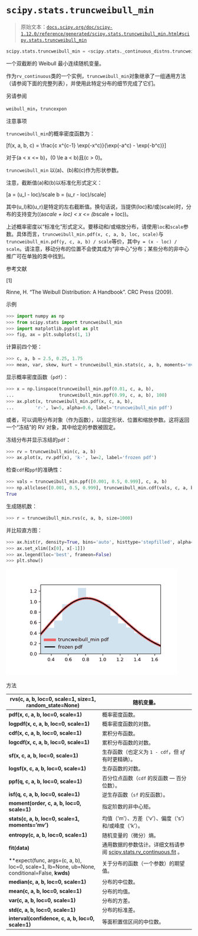 # `scipy.stats.truncweibull_min`

> 原始文本：[`docs.scipy.org/doc/scipy-1.12.0/reference/generated/scipy.stats.truncweibull_min.html#scipy.stats.truncweibull_min`](https://docs.scipy.org/doc/scipy-1.12.0/reference/generated/scipy.stats.truncweibull_min.html#scipy.stats.truncweibull_min)

```py
scipy.stats.truncweibull_min = <scipy.stats._continuous_distns.truncweibull_min_gen object>
```

一个双截断的 Weibull 最小连续随机变量。

作为`rv_continuous`类的一个实例，`truncweibull_min`对象继承了一组通用方法（请参阅下面的完整列表），并使用此特定分布的细节完成了它们。

另请参阅

`weibull_min`，`truncexpon`

注意事项

`truncweibull_min`的概率密度函数为：

\[f(x, a, b, c) = \frac{c x^{c-1} \exp(-x^c)}{\exp(-a^c) - \exp(-b^c)}\]

对于\(a < x <= b\)，\(0 \le a < b\)且\(c > 0\)。

`truncweibull_min` 以\(a\)、\(b\)和\(c\)作为形状参数。

注意，截断值\(a\)和\(b\)以标准化形式定义：

\[a = (u_l - loc)/scale b = (u_r - loc)/scale\]

其中\(u_l\)和\(u_r\)是特定的左右截断值。换句话说，当提供\(loc\)和/或\(scale\)时，分布的支持变为\((a*scale + loc) < x <= (b*scale + loc)\)。

上述概率密度以“标准化”形式定义。要移动和/或缩放分布，请使用`loc`和`scale`参数。具体而言，`truncweibull_min.pdf(x, c, a, b, loc, scale)`与`truncweibull_min.pdf(y, c, a, b) / scale`等价，其中`y = (x - loc) / scale`。请注意，移动分布的位置不会使其成为“非中心”分布；某些分布的非中心推广可在单独的类中找到。

参考文献

[1]

Rinne, H. “The Weibull Distribution: A Handbook”. CRC Press (2009).

示例

```py
>>> import numpy as np
>>> from scipy.stats import truncweibull_min
>>> import matplotlib.pyplot as plt
>>> fig, ax = plt.subplots(1, 1) 
```

计算前四个矩：

```py
>>> c, a, b = 2.5, 0.25, 1.75
>>> mean, var, skew, kurt = truncweibull_min.stats(c, a, b, moments='mvsk') 
```

显示概率密度函数（`pdf`）：

```py
>>> x = np.linspace(truncweibull_min.ppf(0.01, c, a, b),
...                 truncweibull_min.ppf(0.99, c, a, b), 100)
>>> ax.plot(x, truncweibull_min.pdf(x, c, a, b),
...        'r-', lw=5, alpha=0.6, label='truncweibull_min pdf') 
```

或者，可以调用分布对象（作为函数），以固定形状、位置和缩放参数。这将返回一个“冻结”的 RV 对象，其中给定的参数被固定。

冻结分布并显示冻结的`pdf`：

```py
>>> rv = truncweibull_min(c, a, b)
>>> ax.plot(x, rv.pdf(x), 'k-', lw=2, label='frozen pdf') 
```

检查`cdf`和`ppf`的准确性：

```py
>>> vals = truncweibull_min.ppf([0.001, 0.5, 0.999], c, a, b)
>>> np.allclose([0.001, 0.5, 0.999], truncweibull_min.cdf(vals, c, a, b))
True 
```

生成随机数：

```py
>>> r = truncweibull_min.rvs(c, a, b, size=1000) 
```

并比较直方图：

```py
>>> ax.hist(r, density=True, bins='auto', histtype='stepfilled', alpha=0.2)
>>> ax.set_xlim([x[0], x[-1]])
>>> ax.legend(loc='best', frameon=False)
>>> plt.show() 
```

![../../_images/scipy-stats-truncweibull_min-1.png](img/96a354468a74f94aec15d8851a7cccd3.png)

方法

| **rvs(c, a, b, loc=0, scale=1, size=1, random_state=None)** | 随机变量。 |
| --- | --- |
| **pdf(x, c, a, b, loc=0, scale=1)** | 概率密度函数。 |
| **logpdf(x, c, a, b, loc=0, scale=1)** | 概率密度函数的对数。 |
| **cdf(x, c, a, b, loc=0, scale=1)** | 累积分布函数。 |
| **logcdf(x, c, a, b, loc=0, scale=1)** | 累积分布函数的对数。 |
| **sf(x, c, a, b, loc=0, scale=1)** | 生存函数（也定义为 `1 - cdf`，但 *sf* 有时更精确）。 |
| **logsf(x, c, a, b, loc=0, scale=1)** | 生存函数的对数。 |
| **ppf(q, c, a, b, loc=0, scale=1)** | 百分位点函数（`cdf` 的反函数 — 百分位数）。 |
| **isf(q, c, a, b, loc=0, scale=1)** | 逆生存函数（`sf` 的反函数）。 |
| **moment(order, c, a, b, loc=0, scale=1)** | 指定阶数的非中心矩。 |
| **stats(c, a, b, loc=0, scale=1, moments=’mv’)** | 均值（‘m’）、方差（‘v’）、偏度（‘s’）和/或峰度（‘k’）。 |
| **entropy(c, a, b, loc=0, scale=1)** | 随机变量的（微分）熵。 |
| **fit(data)** | 通用数据的参数估计。详细文档请参阅 [scipy.stats.rv_continuous.fit](https://docs.scipy.org/doc/scipy/reference/generated/scipy.stats.rv_continuous.fit.html#scipy.stats.rv_continuous.fit) 。 |
| **expect(func, args=(c, a, b), loc=0, scale=1, lb=None, ub=None, conditional=False, **kwds)** | 关于分布的函数（一个参数）的期望值。 |
| **median(c, a, b, loc=0, scale=1)** | 分布的中位数。 |
| **mean(c, a, b, loc=0, scale=1)** | 分布的均值。 |
| **var(c, a, b, loc=0, scale=1)** | 分布的方差。 |
| **std(c, a, b, loc=0, scale=1)** | 分布的标准差。 |
| **interval(confidence, c, a, b, loc=0, scale=1)** | 等面积置信区间的中位数。 |

